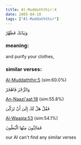 ```yaml
---
title: Al-Muddaththir:4
date: 2005-04-10
tags: ["Al-Muddaththir"]
---
```

وَثِيَابَكَ فَطَهِّرْ
### meaning: 
and purify your clothes,
### similar verses: 

[Al-Muddaththir:5](/74/5) (sim:60.0%)

وَالرُّجْزَ فَاهْجُرْ

[An-Naazi'aat:18](/79/18) (sim:55.8%)

فَقُلْ هَلْ لَكَ إِلَىٰ أَنْ تَزَكَّىٰ

[Al-Waaqia:53](/56/53) (sim:54.1%)

فَمَالِئُونَ مِنْهَا الْبُطُونَ

our AI can't find any similar verses

